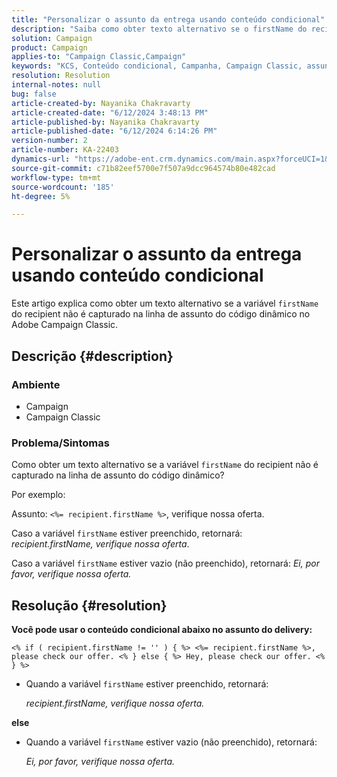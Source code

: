 ```yaml
---
title: "Personalizar o assunto da entrega usando conteúdo condicional"
description: "Saiba como obter texto alternativo se o firstName do recipient não for capturado na linha de assunto do código dinâmico no Campaign Classic."
solution: Campaign
product: Campaign
applies-to: "Campaign Classic,Campaign"
keywords: "KCS, Conteúdo condicional, Campanha, Campaign Classic, assunto da entrega"
resolution: Resolution
internal-notes: null
bug: false
article-created-by: Nayanika Chakravarty
article-created-date: "6/12/2024 3:48:13 PM"
article-published-by: Nayanika Chakravarty
article-published-date: "6/12/2024 6:14:26 PM"
version-number: 2
article-number: KA-22403
dynamics-url: "https://adobe-ent.crm.dynamics.com/main.aspx?forceUCI=1&pagetype=entityrecord&etn=knowledgearticle&id=e17b0929-d328-ef11-840b-0022480a40c2"
source-git-commit: c71b82eef5700e7f507a9dcc964574b80e482cad
workflow-type: tm+mt
source-wordcount: '185'
ht-degree: 5%

---
```


# Personalizar o assunto da entrega usando conteúdo condicional


Este artigo explica como obter um texto alternativo se a variável `firstName` do recipient não é capturado na linha de assunto do código dinâmico no Adobe Campaign Classic.

## Descrição {#description}


### <b>Ambiente</b>

- Campaign
- Campaign Classic


### <b>Problema/Sintomas</b>

Como obter um texto alternativo se a variável `firstName` do recipient não é capturado na linha de assunto do código dinâmico?

Por exemplo:

Assunto: `<%= recipient.firstName %>`, verifique nossa oferta.

Caso a variável `firstName` estiver preenchido, retornará: *recipient.firstName, verifique nossa oferta*.

Caso a variável `firstName` estiver vazio (não preenchido), retornará: *Ei, por favor, verifique nossa oferta.*




## Resolução {#resolution}


<b>Você pode usar o conteúdo condicional abaixo no assunto do delivery:</b>

`<% if ( recipient.firstName != '' ) { %> <%= recipient.firstName %>, please check our offer. <% } else { %> Hey, please check our offer. <% } %>`

- Quando a variável `firstName` estiver preenchido, retornará:

  *recipient.firstName, verifique nossa oferta.*


<b>else</b>

- Quando a variável `firstName` estiver vazio (não preenchido), retornará:

  *Ei, por favor, verifique nossa oferta.*

